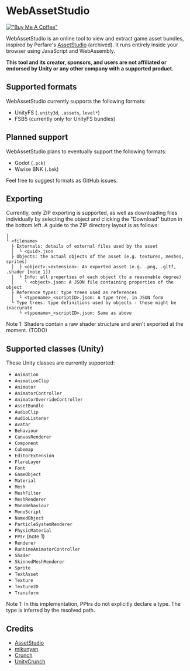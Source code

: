# WebAssetStudio
[!["Buy Me A Coffee"](https://www.buymeacoffee.com/assets/img/custom_images/orange_img.png)](https://www.buymeacoffee.com/ashduino101)

WebAssetStudio is an online tool to view and extract game asset bundles, inspired by Perfare's [AssetStudio](https://github.com/Perfare/AssetStudio) (archived).
It runs entirely inside your browser using JavaScript and WebAssembly.

**This tool and its creator, sponsors, and users are not affiliated or endorsed by Unity or any other company with a supported product.**

## Supported formats
WebAssetStudio currently supports the following formats:
 - UnityFS (`.unity3d`, `.assets`, `level*`)
 - FSB5 (currently only for UnityFS bundles)

## Planned support
WebAssetStudio plans to eventually support the following formats:
 - Godot (`.pck`)
 - Wwise BNK (`.bnk`)

Feel free to suggest formats as GitHub issues.

## Exporting
Currently, only ZIP exporting is supported, as well as downloading files individually by selecting the object and clicking the "Download" button in the bottom left.
A guide to the ZIP directory layout is as follows:

```
│
└ <filename>
  ├ Externals: details of external files used by the asset
  │  └ <guid>.json
  ├ Objects: the actual objects of the asset (e.g. textures, meshes, sprites)
  │  ├ <object>.<extension>: An exported asset (e.g. .png, .gltf, .shader [note 1])
  │  └ Info: all properties of each object (to a reasonable degree)
  │    └ <object>.json: A JSON file containing properties of the object
  ├ Reference types: type trees used as references
  │  └ <typename>_<scriptID>.json: A type tree, in JSON form
  └ Type trees: type definitions used by objects - these might be inaccurate
     └ <typename>_<scriptID>.json: Same as above
```
Note 1: Shaders contain a raw shader structure and aren't exported at the moment. (TODO)

## Supported classes (Unity)
These Unity classes are currently supported:
 - `Animation`
 - `AnimationClip`
 - `Animator`
 - `AnimatorController`
 - `AnimatorOverrideController`
 - `AssetBundle`
 - `AudioClip`
 - `AudioListener`
 - `Avatar`
 - `Behaviour`
 - `CanvasRenderer`
 - `Component`
 - `Cubemap`
 - `EditorExtension`
 - `FlareLayer`
 - `Font`
 - `GameObject`
 - `Material`
 - `Mesh`
 - `MeshFilter`
 - `MeshRenderer`
 - `MonoBehaviour`
 - `MonoScript`
 - `NamedObject`
 - `ParticleSystemRenderer`
 - `PhysicMaterial`
 - `PPtr` (note 1)
 - `Renderer`
 - `RuntimeAnimatorController`
 - `Shader`
 - `SkinnedMeshRenderer`
 - `Sprite`
 - `TextAsset`
 - `Texture`
 - `Texture2D`
 - `Transform`
 
Note 1: In this implementation, PPtrs do not explicitly declare a type. The type is inferred by the resolved path.

## Credits

- [AssetStudio](https://github.com/Perfare/AssetStudio)
- [mikunyan](https://github.com/Ishotihadus/mikunyan)
- [Crunch](https://github.com/BinomialLLC/crunch)
- [UnityCrunch](https://github.com/Unity-Technologies/crunch/tree/unity)

